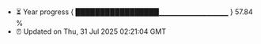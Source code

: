 - ⏳ Year progress { █████████████████▁▁▁▁▁▁▁▁▁▁▁▁▁ } 57.84 %
- ⏰ Updated on Thu, 31 Jul 2025 02:21:04 GMT

